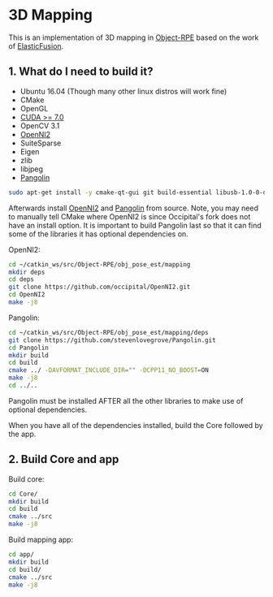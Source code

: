 # 3D Mapping #
This is an implementation of 3D mapping in [Object-RPE](https://sites.google.com/view/object-rpe) based on the work of [ElasticFusion](https://github.com/mp3guy/ElasticFusion). 

## 1. What do I need to build it? #

* Ubuntu 16.04 (Though many other linux distros will work fine)
* CMake
* OpenGL
* [CUDA >= 7.0](https://developer.nvidia.com/cuda-downloads)
* OpenCV 3.1
* [OpenNI2](https://github.com/occipital/OpenNI2)
* SuiteSparse
* Eigen
* zlib
* libjpeg
* [Pangolin](https://github.com/stevenlovegrove/Pangolin)

```bash
sudo apt-get install -y cmake-qt-gui git build-essential libusb-1.0-0-dev libudev-dev openjdk-7-jdk freeglut3-dev libglew-dev cuda-7-5 libsuitesparse-dev libeigen3-dev zlib1g-dev libjpeg-dev
```

Afterwards install [OpenNI2](https://github.com/occipital/OpenNI2) and [Pangolin](https://github.com/stevenlovegrove/Pangolin) from source. Note, you may need to manually tell CMake where OpenNI2 is since Occipital's fork does not have an install option. It is important to build Pangolin last so that it can find some of the libraries it has optional dependencies on. 

OpenNI2:
```bash
cd ~/catkin_ws/src/Object-RPE/obj_pose_est/mapping
mkdir deps
cd deps
git clone https://github.com/occipital/OpenNI2.git
cd OpenNI2
make -j8
```

Pangolin:
```bash
cd ~/catkin_ws/src/Object-RPE/obj_pose_est/mapping/deps
git clone https://github.com/stevenlovegrove/Pangolin.git
cd Pangolin
mkdir build
cd build
cmake ../ -DAVFORMAT_INCLUDE_DIR="" -DCPP11_NO_BOOST=ON
make -j8
cd ../..
```

Pangolin must be installed AFTER all the other libraries to make use of optional dependencies.

When you have all of the dependencies installed, build the Core followed by the app.

## 2. Build Core and app

Build core:
```bash
cd Core/
mkdir build
cd build
cmake ../src
make -j8
```

Build mapping app:
```bash
cd app/
mkdir build
cd build/
cmake ../src
make -j8
```